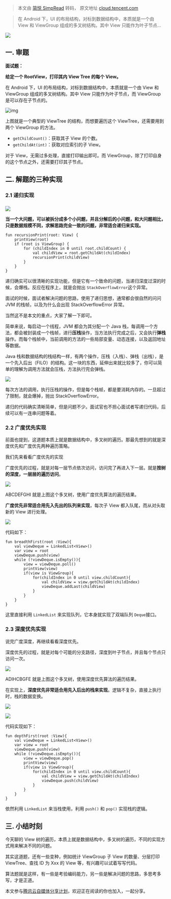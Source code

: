 > 本文由 [简悦 SimpRead](http://ksria.com/simpread/) 转码， 原文地址 [cloud.tencent.com](https://cloud.tencent.com/developer/article/1513280)

> 在 Android 下，UI 的布局结构，对标到数据结构中，本质就是一个由 View 和 ViewGroup 组成的多叉树结构。其中 View 只能作为叶子节点...

![](https://ask.qcloudimg.com/http-save/yehe-4918971/l3vo6ivz7k.png?imageView2/2/w/1620)

一. 审题
-----

**面试题：**

**给定一个 RootView，打印其内 View Tree 的每个 View。**

在 Android 下，UI 的布局结构，对标到数据结构中，本质就是一个由 View 和 ViewGroup 组成的多叉树结构。其中 View 只能作为叶子节点，而 ViewGroup 是可以存在子节点的。

![img](https://ask.qcloudimg.com/http-save/yehe-4918971/bjr5eltscx.png)

上图就是一个典型的 ViewTree 的结构，而想要遍历这个 ViewTree，还需要用到两个 ViewGroup 的方法。

*   `getChildCount()`：获取其子 View 的个数。
*   `getChildAt(int)`：获取对应索引的子 View。

对于 View，无需过多处理，直接打印输出即可。而 ViewGroup，除了打印自身的这个节点之外，还需要打印其子节点。

二. 解题的三种实现
----------

### 2.1 递归实现

### 

![](https://ask.qcloudimg.com/http-save/yehe-4918971/p4d2w4jaop.png)

**当一个大问题，可以被拆分成多个小问题，并且分解后的小问题，和大问题相比，只是数据规模不同，求解思路完全一致的问题，非常适合递归来实现。**

```
fun recursionPrint(root: View) {
    printView(root)
    if (root is ViewGroup) {
        for (childIndex in 0 until root.childCount) {
            val childView = root.getChildAt(childIndex)
            recursionPrint(childView)
        }
    }
}
```

递归确实可以很清晰的实现功能，但是它有一个致命的问题，当递归深度过深的时候，会爆栈。反应在程序上，就是会抛出 `StackOverflowError`这个异常。

面试的时候，面试者解决问题的思路，使用了递归思想，通常都会很自然的问问 JVM 的栈帧，以及为什么会出现 StackOverflowError 异常。

当然这不是本文的重点，大家了解一下即可。

简单来说，每启动一个线程，JVM 都会为其分配一个 Java 栈，每调用一个方法，都会被封装成一个栈帧，进行**压栈**操作，当方法执行完成之后，又会执行**弹栈**操作。而每个栈帧中，当前调用的方法的一些局部变量、动态连接，以及返回地址等数据。

Java 栈和数据结构的栈结构一样，有两个操作，压栈（入栈）、弹栈（出栈），是一个先入后出（FILO）的结构。这一块的东西，延伸出来就比较多了，你可以简单的理解为调用方法就会压栈，方法执行完会弹栈。

![](https://ask.qcloudimg.com/http-save/yehe-4918971/h10ztydlyk.png)

每次方法的调用，执行压栈的操作，但是每个栈帧，都是要消耗内存的。一旦超过了限制，就会爆掉，抛出 StackOverflowError。

递归的代码确实清晰简单，但是问题不少。面试官也不担心面试者写递归代码，后续可以有一连串问题等着。

### 2.2 广度优先实现

前面也提到，这道题本质上就是数据结构中，多叉树的遍历。那最先想到的就是深度优先和广度优先两种遍历策略。

我们先来看看广度优先的实现

广度优先的过程，就是对每一层节点依次访问，访问完了再进入下一层。就是**按树的深度，一层层的遍历访问**。

![](https://ask.qcloudimg.com/http-save/yehe-4918971/id06rtebmp.png)

ABCDEFGHI 就是上图这个多叉树，使用广度优先算法的遍历结果。

**广度优先非常适合用先入先出的队列来实现**，每次子 View 都入队尾，而从对头取新的 View 进行处理。

![](https://ask.qcloudimg.com/http-save/yehe-4918971/47589gl30c.png)

代码如下：

```
fun breadthFirst(root :View){
    val viewDeque = LinkedList<View>()
    var view = root
    viewDeque.push(view)
    while (!viewDeque.isEmpty()){
        view = viewDeque.poll()
        printView(view)
        if(view is ViewGroup){
            for(childIndex in 0 until view.childCount){
                val childView = view.getChildAt(childIndex)
                viewDeque.addLast(childView)
            }
        }
    }
}
```

这里直接利用 `LinkedList` 来实现队列，它本身就实现了双端队列 `Deque`接口。

### 2.3 深度优先实现

说完广度深度，再继续看看深度优先。

深度优先的过程，就是对每个可能的分支路径，深度到叶子节点，并且每个节点只访问一次。

![](https://ask.qcloudimg.com/http-save/yehe-4918971/s6m19use7k.png)

ADIHCBGFE 就是上图这个多叉树，使用深度优先算法的遍历结果。

在实现上，**深度优先非常适合用先入后出的栈来实现**。逻辑不复杂，直接上执行时，栈的数据变换。

![](https://ask.qcloudimg.com/http-save/yehe-4918971/uvzzx8usas.png)

![](https://ask.qcloudimg.com/http-save/yehe-4918971/qw4k131pwx.png)

代码实现如下：

```
fun depthFirst(root :View){
    val viewDeque = LinkedList<View>()
    var view = root
    viewDeque.push(view)
    while (!viewDeque.isEmpty()){
        view = viewDeque.pop()
        printView(view)
        if(view is ViewGroup){
            for(childIndex in 0 until view.childCount){
                val childView = view.getChildAt(childIndex)
                viewDeque.push(childView)
            }
        }
    }
}
```

依然利用 `LinkedList` 来当栈使用，利用 `push()` 和 `pop()` 实现栈的逻辑。

三. 小结时刻
-------

今天聊的 View 树的遍历，本质上就是数据结构中，多叉树的遍历，不同的实现方式用来解决不同的问题。

其实这道题，还有一些变种，例如统计 ViewGroup 子 View 的数量、分层打印 ViewTree、查找 ID 为 Xxx 的 View 等，有兴趣可以试着写写代码。

算法题就是这样，有一些是考验编码能力，另一些是解决问题的思路，多思考多写，才是正道。

本文参与[腾讯云自媒体分享计划](https://cloud.tencent.com/developer/support-plan)，欢迎正在阅读的你也加入，一起分享。